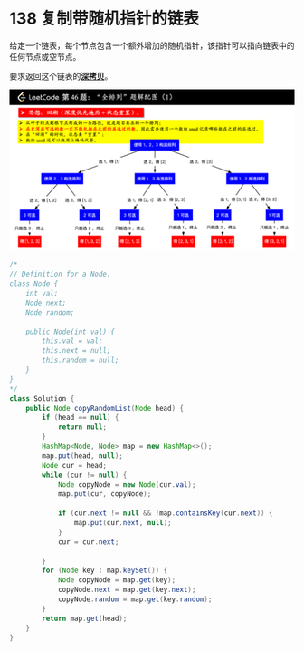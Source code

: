 # 138 复制带随机指针的链表

给定一个链表，每个节点包含一个额外增加的随机指针，该指针可以指向链表中的任何节点或空节点。

要求返回这个链表的[**深拷贝**](https://baike.baidu.com/item/%E6%B7%B1%E6%8B%B7%E8%B4%9D/22785317?fr=aladdin)。 

![](../../.gitbook/assets/image%20%283%29.png)

```java
/*
// Definition for a Node.
class Node {
    int val;
    Node next;
    Node random;

    public Node(int val) {
        this.val = val;
        this.next = null;
        this.random = null;
    }
}
*/
class Solution {
    public Node copyRandomList(Node head) {
        if (head == null) {
            return null;
        }
        HashMap<Node, Node> map = new HashMap<>();
        map.put(head, null);
        Node cur = head;
        while (cur != null) {
            Node copyNode = new Node(cur.val);
            map.put(cur, copyNode);
            
            if (cur.next != null && !map.containsKey(cur.next)) {
                map.put(cur.next, null);
            }
            cur = cur.next;
        
        }
        for (Node key : map.keySet()) {
            Node copyNode = map.get(key);
            copyNode.next = map.get(key.next);
            copyNode.random = map.get(key.random);
        }
        return map.get(head);
    }
}
```

